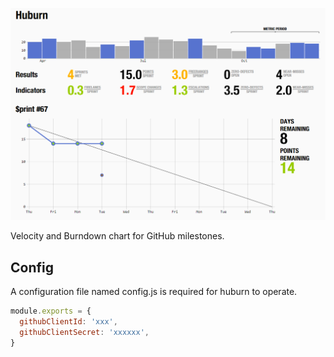 ![screenshot](docs/huburn.png)

Velocity and Burndown chart for GitHub milestones.

Config
------

A configuration file named config.js is required for huburn to operate. 

```js
module.exports = {
  githubClientId: 'xxx', 
  githubClientSecret: 'xxxxxx',
}
```
